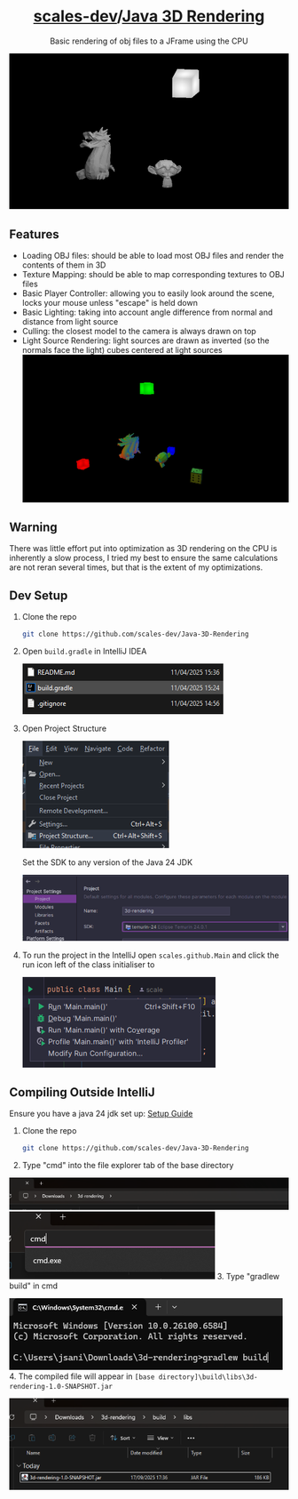 <!-- markdownlint-disable-file MD001 MD033 -->
<h1 align="center"><a href="https://github.com/scales-dev">scales-dev</a>/<a href="https://github.com/scales-dev/Java-3D-Rendering">Java 3D Rendering</a></h1>
<p align="center">Basic rendering of obj files to a JFrame using the CPU</p>
<div align="center">
   <img src="https://github.com/scales-dev/Java-3D-Rendering/blob/master/repo/basic_scene.png?raw=true" alt="basic_scene"/>
</div>

## Features
- Loading OBJ files: should be able to load most OBJ files and render the contents of them in 3D
- Texture Mapping: should be able to map corresponding textures to OBJ files
- Basic Player Controller: allowing you to easily look around the scene, locks your mouse unless "escape" is held down
- Basic Lighting: taking into account angle difference from normal and distance from light source
- Culling: the closest model to the camera is always drawn on top
- Light Source Rendering: light sources are drawn as inverted (so the normals face the light) cubes centered at light sources
  ![testscene.png](repo/testscene.png)

## Warning
There was little effort put into optimization as 3D rendering on the CPU is inherently a slow process,
I tried my best to ensure the same calculations are not reran several times, but that is the extent of my optimizations.

## Dev Setup
1. Clone the repo
   ```sh
   git clone https://github.com/scales-dev/Java-3D-Rendering
   ```
2. Open `build.gradle` in IntelliJ IDEA

   ![openbuildgradle.png](repo/openbuildgradle.png)
3. Open Project Structure

   ![projectstructure.png](repo/projectstructure.png)

   Set the SDK to any version of the Java 24 JDK

   ![Java_24_SDK.png](repo/Java_24_SDK.png)
4. To run the project in the IntelliJ open `scales.github.Main` and click the run icon left of the class initialiser to 

    ![runproject.png](repo/runproject.png)

## Compiling Outside IntelliJ
Ensure you have a java 24 jdk set up: [Setup Guide](https://javacodepoint.com/free-download-and-install-jdk-24-on-windows-11/#How_to_Download_JDK_24_for_Windows_11_64-bit)
1. Clone the repo
   ```sh
   git clone https://github.com/scales-dev/Java-3D-Rendering
   ```
2. Type "cmd" into the file explorer tab of the base directory

![file_explorer.png](repo/file_explorer.png)
![cmd.png](repo/cmd.png)
3. Type "gradlew build" in cmd

![gradlewbuild.png](repo/gradlewbuild.png)
4. The compiled file will appear in `[base directory]\build\libs\3d-rendering-1.0-SNAPSHOT.jar`

![compiledsuccess.png](repo/compiledsuccess.png)